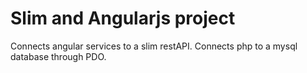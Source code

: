 # Slim and Angularjs project

Connects angular services to a slim restAPI.
Connects php to a mysql database through PDO.
